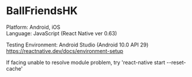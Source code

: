 # BallFriendsHK

Platform: Android, iOS  
Language: JavaScript (React Native ver 0.63)  

Testing Environment: Android Studio (Android 10.0 API 29)
https://reactnative.dev/docs/environment-setup  
  
If facing unable to resolve module problem, try 'react-native start --reset-cache'

